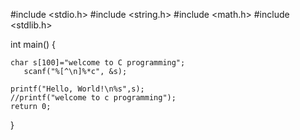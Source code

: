 #include <stdio.h>
#include <string.h>
#include <math.h>
#include <stdlib.h>

int main() 
{
    
    char s[100]="welcome to C programming";
       scanf("%[^\n]%*c", &s);
      
    printf("Hello, World!\n%s",s);
    //printf("welcome to c programming"); 
    return 0;
}
  
  
  
  

